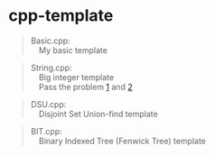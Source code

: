 # cpp-template
> Basic.cpp:  
> &emsp;My basic template

> String.cpp:  
> &emsp;Big integer template  
> &emsp;Pass the problem [1](https://zerojudge.tw/ShowProblem?problemid=b115) and [2](https://zerojudge.tw/ShowProblem?problemid=a021)

> DSU.cpp:  
> &emsp;Disjoint Set Union-find template

> BIT.cpp:  
> &emsp;Binary Indexed Tree (Fenwick Tree) template
